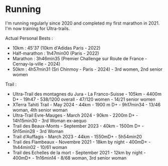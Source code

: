 # Running

I'm running regularly since 2020 and completed my first marathon in 2021. I'm now training for Ultra-trails.

Actual Personal Bests :

<ul>
    <li>10km : 45'37 (10km d'Adidas Paris - 2022) </li>
    <li>Half-marathon : 1h47min00 (Paris - 2022) </li>
    <li>Marathon : 3h46min35 (Premier Challenge sur Route de France - Cernay-la-ville - 2024) </li>
    <li> 50km : 4h57min31 (Sri Chinmoy - Paris - 2024) - 3rd women, 2nd senior women </li>

</ul>

Trail :

<ul>
    <li> Ultra-Trail des montagnes du Jura - La Franco-Suisse - 105km - 4400m D+ - 19h47 - 538/1200 overall - 47/120 women - 14/21 senior women </li>
    <li> XTerra Tahiti Trail - May 2024 - 44km - 1900 m D+ - 9h17min34 - 13/46 woman, 4th senior woman </li>
    <li> Ultra-Trail Evre-Mauges - March 2024 - 90km - 2200m D+ - 14h15min30 - 3rd Woman ex-aequo </li>
    <li> Trail des Beaux-Monts - September 2023 - 40km - 1500m D+ - 5h15min28 - 3rd Woman</li>
    <li> Trail d'Auffagis - March 2023 - 44km - 1550mD+ - 5h54min20 </li>
    <li> Trail des Flambeaux - Novembre 2021 - 18km by night - 400mD+ - 1h44min02 - 10/61 woman </li>
    <li> Trail des Echelles de la mort - September 2021 - 12km by night - 400mD+ - 1h16min14 - 8/68 woman, 3rd senior woman </li>

</ul>
